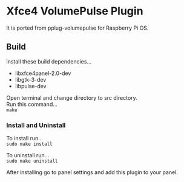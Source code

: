 # Xfce4 VolumePulse Plugin
It is ported from pplug-volumepulse for Raspberry Pi OS.  

## Build
install these build dependencies...  
* libxfce4panel-2.0-dev  
* libgtk-3-dev  
* libpulse-dev  

Open terminal and change directory to src directory.  
Run this command...  
`make`  

### Install and Uninstall
To install run...  
`sudo make install`  

To uninstall run...  
`sudo make uninstall`  

After installing go to panel settings and add this plugin to your panel.  
